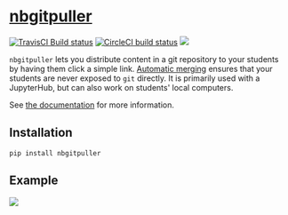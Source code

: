 # [nbgitpuller](https://github.com/jupyterhub/nbgitpuller)

[![TravisCI Build status](https://img.shields.io/travis/jupyterhub/nbgitpuller/master.svg?logo=travis)](https://travis-ci.org/jupyterhub/nbgitpuller)
[![CircleCI build status](https://img.shields.io/circleci/build/github/jupyterhub/nbgitpuller?logo=circleci)](https://circleci.com/gh/jupyterhub/nbgitpuller)
[![](https://img.shields.io/pypi/v/nbgitpuller.svg?logo=pypi)](https://pypi.python.org/pypi/nbgitpuller)

`nbgitpuller` lets you distribute content in a git repository to your students
by having them click a simple link. [Automatic
merging](https://jupyterhub.github.io/nbgitpuller/topic/automatic-merging.html)
ensures that your students are never exposed to `git` directly. It is primarily
used with a JupyterHub, but can also work on students' local computers.

See [the documentation](https://jupyterhub.github.io/nbgitpuller) for more
information.

## Installation

```shell
pip install nbgitpuller
```

## Example

![](https://raw.githubusercontent.com/jupyterhub/nbgitpuller/v0.8.0/docs/_static/nbpuller.gif)
